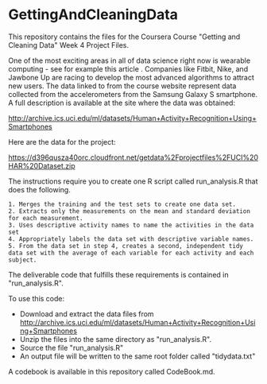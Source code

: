 # GettingAndCleaningData
This repository contains the files for the Coursera Course "Getting and Cleaning Data" Week 4 Project Files.

One of the most exciting areas in all of data science right now is wearable computing - see for example this article . Companies like Fitbit, Nike, and Jawbone Up are racing to develop the most advanced algorithms to attract new users. The data linked to from the course website represent data collected from the accelerometers from the Samsung Galaxy S smartphone. A full description is available at the site where the data was obtained: 

http://archive.ics.uci.edu/ml/datasets/Human+Activity+Recognition+Using+Smartphones 

Here are the data for the project: 

https://d396qusza40orc.cloudfront.net/getdata%2Fprojectfiles%2FUCI%20HAR%20Dataset.zip 

The instructions require you to create one R script called run_analysis.R that does the following. 

    1. Merges the training and the test sets to create one data set.
    2. Extracts only the measurements on the mean and standard deviation for each measurement. 
    3. Uses descriptive activity names to name the activities in the data set
    4. Appropriately labels the data set with descriptive variable names. 
    5. From the data set in step 4, creates a second, independent tidy data set with the average of each variable for each activity and each subject.

The deliverable code that fulfills these requirements is contained in "run_analysis.R".

To use this code:

  - Download and extract the data files from http://archive.ics.uci.edu/ml/datasets/Human+Activity+Recognition+Using+Smartphones
  - Unzip the files into the same directory as "run_analysis.R".
  - Source the file "run_analysis.R"
  - An output file will be written to the same root folder called "tidydata.txt"

A codebook is available in this repository called CodeBook.md.
